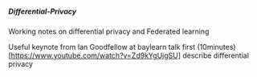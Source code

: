 ##### Differential-Privacy
Working notes on differential privacy and Federated learning

Useful keynote from Ian Goodfellow at baylearn talk first (10minutes)[https://www.youtube.com/watch?v=Zd9kYgUjgSU] describe differential privacy 

